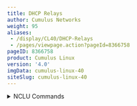```yaml
---
title: DHCP Relays
author: Cumulus Networks
weight: 95
aliases:
 - /display/CL40/DHCP-Relays
 - /pages/viewpage.action?pageId=8366758
pageID: 8366758
product: Cumulus Linux
version: '4.0'
imgData: cumulus-linux-40
siteSlug: cumulus-linux-40
---
```

<details>

DHCP is a client/server protocol that automatically provides IP hosts
with IP addresses and other related configuration information. A DHCP
relay (agent) is a host that forwards DHCP packets between clients and
servers. DHCP relays forward requests and replies between clients and
servers that are not on the same physical subnet.

This topic describes how to configure DHCP relays for IPv4 and IPv6.
Configurations on the server hosts, DHCP relays, and DHCP server are
provided using the following topology:

{{% imgOld 0 %}}

{{%notice note%}}

The `dhcpd` and `dhcrelay` services are disabled by default. After you
finish configuring the DHCP relays and servers, you need to start those
services. If you intend to run these services within a
[VRF](/version/cumulus-linux-40/Layer-3/Virtual-Routing-and-Forwarding---VRF),
including the [management
VRF](/version/cumulus-linux-40/Layer-3/Management-VRF), follow [these
steps](Management-VRF.html#src-8366664_ManagementVRF-services) for
configuring them. See also the [VRF
chapter](Virtual-Routing-and-Forwarding---VRF.html#src-8366666_VirtualRoutingandForwarding-VRF-dhcp).

{{%/notice%}}

## <span>Configure IPv4 DHCP Relays</span>

To configure IPv4 DHCP relays, run the following commands.

<summary>NCLU Commands </summary>

{{%notice warning%}}

You configure a DHCP relay on a per-VLAN basis, specifying the SVI, not
the parent bridge. In the example below, you specify v*lan1* as the SVI
for VLAN 1 but you do not specify the bridge named *bridge* in this
case.

{{%/notice%}}

1.  Specify the IP address of each DHCP server and the interfaces that
    are used as the uplinks. In the example commands below, the DHCP
    server IP address is 172.16.1.102, VLAN 1 (the SVI is vlan1) and the
    uplinks are swp51 and swp52.  
    As per [RFC 3046](https://tools.ietf.org/html/rfc3046), you can
    specify as many server IP addresses that can fit in 255 octets. You
    can specify each address only once.
    
        cumulus@switch:~$ net add dhcp relay interface swp51
        cumulus@switch:~$ net add dhcp relay interface swp52
        cumulus@switch:~$ net add dhcp relay interface vlan1
        cumulus@switch:~$ net add dhcp relay server 172.16.1.102
        cumulus@switch:~$ net pending
        cumulus@switch:~$ net commit
    
    These commands create the following configuration in the
    `/etc/default/isc-dhcp-relay` file:
    
        SERVERS="172.16.1.102"
        INTF_CMD="-i vlan1 -i swp51 -i swp52"
        OPTIONS=""

2.  Enable, then restart the `dhcrelay` service so the configuration
    persists between reboots:
    
        cumulus@switch:~$ sudo systemctl enable dhcrelay.service
        cumulus@switch:~$ sudo systemctl restart dhcrelay.service

<summary>Linux Commands </summary>

1.  Edit the `/etc/default/isc-dhcp-relay` file to add the IP address of
    the DHCP server and both interfaces participating in DHCP relay
    (facing the server and facing the client). In the example below, the
    DHCP server IP address is 172.16.1.102, VLAN 1 (the SVI is vlan1)
    and the uplinks are swp51 and swp52.  
    If the client-facing interface is a bridge port, specify the switch
    virtual interface (SVI) name if using a [VLAN-aware
    bridge](https://docs.cumulusnetworks.com/display/CL320Draft/VLAN-aware+Bridge+Mode+for+Large-scale+Layer+2+Environments)
    (for example, bridge.100), or the bridge name if using traditional
    bridging (for example, br100).
    
        cumulus@switch:~$ sudo nano /etc/default/isc-dhcp-relay
        SERVERS="172.16.1.102"
        INTF_CMD="-i vlan1 -i swp51 -i swp52"
        OPTIONS=""

2.  Enable then restart the `dhcrelay` service
    <span style="color: #000000;"> so that the configuration persists
    between reboots:  
    </span>
    
        cumulus@switch:~$ sudo systemctl enable dhcrelay.service
        cumulus@switch:~$ sudo systemctl restart dhcrelay.service

To see the DHCP relay status, use the `systemctl status
dhcrelay.service` command:

    cumulus@switch:~$ sudo systemctl status dhcrelay.service
    ● dhcrelay.service - DHCPv4 Relay Agent Daemon
       Loaded: loaded (/lib/systemd/system/dhcrelay.service; enabled)
       Active: active (running) since Fri 2016-12-02 17:09:10 UTC; 2min 16s ago
         Docs: man:dhcrelay(8)
     Main PID: 1997 (dhcrelay)
       CGroup: /system.slice/dhcrelay.service
               └─1997 /usr/sbin/dhcrelay --nl -d -q -i vlan1 -i swp51 -i swp52 172.16.1.102

### <span id="src-8366758_DHCPRelays-82" class="confluence-anchor-link"></span><span>DHCP Agent Information Option (Option 82)</span>

Cumulus Linux supports DHCP Agent Information Option 82, which allows a
DHCP relay to insert circuit or relay specific information into a
request that is being forwarded to a DHCP server. Two sub-options are
provided:

  - The Circuit ID sub-option includes information about the circuit on
    which the request comes in, such as the SVI or physical port.

  - The <span style="color: #444444;"> Remote ID sub-option includes
    information that identifies the relay agent, such as the MAC
    address. </span>

To enable the DHCP Agent Information Option, you configure the `-a`
option. By default, when you enable this option, the Circuit ID is the
printable name of the interface on which the client request is received,
typically an SVI. The Remote ID is the System MAC of the device on which
DHCP relay is running.

{{%notice note%}}

NCLU commands are not currently available for this feature. Use the
following Linux commands.

{{%/notice%}}

  - To configure the DHCP relay to inject the ingress *SVI interface*
    against which the relayed DHCP discover packet is processed, edit
    the the `/etc/default/isc-dhcp-relay` file and add ` -a  `to the
    `OPTIONS` line. For example:
    
        cumulus@switch:~$ sudo nano /etc/default/isc-dhcp-relay
        ...
        # Additional options that are passed to the DHCP relay daemon?
        OPTIONS="-a"

  - To configure the DHCP relay to inject the *physical switch port* on
    which the relayed DHCP discover packet arrives instead of the SVI,
    edit the `/etc/default/isc-dhcp-relay` file and add `-a
    --use-pif-circuit-id` to the `OPTIONS` line. For example:
    
        cumulus@switch:~$ sudo nano /etc/default/isc-dhcp-relay
        ...
        # Additional options that are passed to the DHCP relay daemon?
        OPTIONS="-a --use-pif-circuit-id" 

  - To customize the <span style="color: #444444;"> Remote ID
    sub-option, e </span> dit the the `/etc/default/isc-dhcp-relay` file
    and add ` -a -r  `to the `OPTIONS` line followed by a custom string
    (up to 255 characters) that is used for the Remote ID. For example:
    
        cumulus@switch:~$ sudo nano /etc/default/isc-dhcp-relay
        ...
        # Additional options that are passed to the DHCP relay daemon?
        OPTIONS="-a -r CUSTOMVALUE" 

Make sure to restart the `dhcrelay` service to apply the new
configuration :

    cumulus@switch:~$ sudo systemctl restart dhcrelay.service

### <span>Control the Gateway IP Address with RFC 3527 </span>

When DHCP relay is required in an environment that relies on an anycast
gateway (such as EVPN), a unique IP address is necessary on each device
for return traffic. By default, in a BGP unnumbered environment with
DHCP relay, the source IP address is set to the loopback IP address and
the gateway IP address (giaddr) is set as the SVI IP address. However
with anycast traffic, the SVI IP address is not unique to each rack; it
is typically shared amongst all racks. Most EVPN ToR deployments only
possess a single unique IP address, which is the loopback IP address.

[RFC 3527](https://tools.ietf.org/html/rfc3527) enables the DHCP server
to react to these environments by introducing a new parameter to the
DHCP header called the link selection sub-option, which is built by the
DHCP relay agent. The link selection sub-option takes on the normal role
of the giaddr in relaying to the DHCP server which subnet is correlated
to the DHCP request. When using this sub-option, the giaddr continues to
be present but only relays the return IP address that is to be used by
the DHCP server; the giaddr becomes the unique loopback IP address.

When enabling RFC 3527 support, you can specify an interface, such as
the loopback interface or a switch port interface to be used as the
giaddr. The relay picks the first IP address on that interface. If the
interface has multiple IP addresses, you can specify a specific IP
address for the interface.

{{%notice note%}}

RFC 3527 is supported for IPv4 DHCP relays only.

{{%/notice%}}

The following illustration demonstrates how you can control the giaddr
with RFC 3527.

{{% imgOld 1 %}}

  

To enable RFC 3527 support and control the giaddr, run the following
commands.

<summary>NCLU Commands </summary>

1.  Run the `net add dhcp relay giaddr-interface` command with the
    interface/IP address you want to use.  
    The following example uses the first IP address on the loopback
    interface as the giaddr:
    
        cumulus@switch:~$ net add dhcp relay giaddr-interface lo
    
    The above command creates the following configuration in the
    `/etc/default/isc-dhcp-relay` file:
    
        # Additional options that are passed to the DHCP relay daemon?
        OPTIONS="-U lo"
    
    {{%notice note%}}
    
    The first IP address on the loopback interface is typically the
    127.0.0.1 address; Cumulus Networks recommends that you use more
    specific syntax, as shown in the next example.
    
    {{%/notice%}}
    
    The following example uses IP address 10.0.0.1 on the loopback
    interface as the giaddr:
    
        cumulus@switch:~$ net add dhcp relay giaddr-interface lo 10.0.0.1
    
    The above command creates the following configuration in the
    `/etc/default/isc-dhcp-relay` file:
    
        # Additional options that are passed to the DHCP relay daemon?
        OPTIONS="-U 10.0.0.1%lo"
    
    The following example uses the first IP address on swp2 as the
    giaddr:
    
        cumulus@switch:~$ net add dhcp relay giaddr-interface swp2
    
    The above command creates the following configuration in the
    `/etc/default/isc-dhcp-relay` file:
    
        # Additional options that are passed to the DHCP relay daemon?
        OPTIONS="-U swp2"
    
    The following example uses IP address 10.0.0.3 on swp2 as the
    giaddr:
    
        cumulus@switch:~$ net add dhcp relay giaddr-interface swp2 10.0.0.3
    
    The above command creates the following configuration in the
    `/etc/default/isc-dhcp-relay` file:
    
        # Additional options that are passed to the DHCP relay daemon?
        OPTIONS="-U 10.0.0.3%swp2"

2.  Restart the `dhcrelay` service to apply the configuration change:
    
        cumulus@switch:~$ sudo systemctl restart dhcrelay.service

<summary>Linux Commands </summary>

1.  Edit the `/etc/default/isc-dhcp-relay` file and provide the `-U`
    option with the interface or IP address you want to use as the
    giaddr.  
    The following example uses the first IP address on the loopback
    interface as the giaddr:
    
        cumulus@switch:~$ sudo nano /etc/default/isc-dhcp-relay
        ...
        # Additional options that are passed to the DHCP relay daemon?
        OPTIONS="-U lo"
    
    {{%notice note%}}
    
    The first IP address on the loopback interface is typically the
    127.0.0.1 address; Cumulus Networks recommends that you use more
    specific syntax, as shown in the next example.
    
    {{%/notice%}}
    
    The following example uses IP address 10.0.0.1 on the loopback
    interface as the giaddr:
    
        cumulus@switch:~$ sudo nano /etc/default/isc-dhcp-relay
        ...
        # Additional options that are passed to the DHCP relay daemon?
        OPTIONS="-U 10.0.0.1%lo"
    
    The following example uses the first IP address on swp2 as the
    giaddr:
    
        cumulus@switch:~$ sudo nano /etc/default/isc-dhcp-relay
        ...
        # Additional options that are passed to the DHCP relay daemon?
        OPTIONS="-U swp2"
    
    The following example uses IP address 10.0.0.3 on swp2 as the
    giaddr:
    
        cumulus@switch:~$ sudo nano /etc/default/isc-dhcp-relay
        ...
        # Additional options that are passed to the DHCP relay daemon?
        OPTIONS="-U 10.0.0.3%swp2"

2.  Restart the `dhcrelay` service to apply the configuration change :
    
        cumulus@switch:~$ sudo systemctl restart dhcrelay.service

### <span id="src-8366758_DHCPRelays-giaddr" class="confluence-anchor-link"></span><span>Gateway IP Address as Source IP for Relayed DHCP Packets (Advanced)</span>

You can configure the `dhcrelay` service to forward IPv4 (only) DHCP
packets to a DHCP server and ensure that the source IP address of the
relayed packet is the same as the gateway IP address.

{{%notice note%}}

This option impacts all relayed IPv4 packets globally.

{{%/notice%}}

To use the gateway IP address as the source IP address:

<summary>NCLU Commands </summary>

Run these commands:

    cumulus@leaf:~$ net add dhcp relay use-giaddr-as-src
    cumulus@leaf:~$ net pending
    cumulus@leaf:~$ net commit

<summary>Linux Commands </summary>

1.  Edit the `/etc/default/isc-dhcp-relay` file to add `--giaddr-src` to
    the `OPTIONS` line. An example is shown below.
    
        cumulus@switch:~$ sudo nano /etc/default/isc-dhcp-relay
        SERVERS="172.16.1.102"
        INTF_CMD="-i vlan1 -i swp51 -i swp52 -U swp2"
        OPTIONS="--giaddr-src"

2.  Restart the `dhcrelay` service to apply the configuration change :  
    
        cumulus@switch:~$ sudo systemctl restart dhcrelay.service

## <span>Configure IPv6 DHCP Relays</span>

{{%notice note%}}

NCLU commands are not currently available to configure IPv6 relays.

{{%/notice%}}

1.  Edit the `/etc/default/isc-dhcp-relay6` file to add the upstream and
    downstream interfaces. In the example below, the SVI is vlan1, and
    the interfaces are swp51 and swp52.
    
        cumulus@switch:$ sudo nano /etc/default/isc-dhcp-relay6 
        SERVERS=" -u 2001:db8:100::2%swp51 -u 2001:db8:100::2%swp52"
        INTF_CMD="-l vlan1"

2.  Enable, then restart the `dhcrelay6` service so that the
    configuration persists between reboots:
    
        cumulus@switch:~$ sudo systemctl enable dhcrelay6.service
        cumulus@switch:~$ sudo systemctl restart dhcrelay6.service

To see the status of the IPv6 DHCP relay, use the `systemctl status
dhcrelay6.service` command:

    cumulus@switch:~$ sudo systemctl status dhcrelay6.service
    ● dhcrelay6.service - DHCPv6 Relay Agent Daemon
       Loaded: loaded (/lib/systemd/system/dhcrelay6.service; disabled)
       Active: active (running) since Fri 2016-12-02 21:00:26 UTC; 1s ago
         Docs: man:dhcrelay(8)
     Main PID: 6152 (dhcrelay)
       CGroup: /system.slice/dhcrelay6.service
               └─6152 /usr/sbin/dhcrelay -6 --nl -d -q -l vlan1 -u 2001:db8:100::2 swp51 -u 2001:db8:100::2 swp52

## <span id="src-8366758_DHCPRelays-multiple" class="confluence-anchor-link"></span><span>Configure Multiple DHCP Relays</span>

Cumulus Linux supports multiple DHCP relay daemons on a switch to enable
relaying of packets from different bridges to different upstream
interfaces.

To configure multiple DHCP relay daemons on a switch:

1.  As the sudo user, open the `/etc/vrf/systemd.conf` file in a text
    editor and remove `dhcrelay`.

2.  Run the following command to reload the `systemd` files:
    
        cumulus@switch:~$ sudo systemctl daemon-reload

3.  Create a configuration file in the `/etc/default` directory for each
    DHCP relay daemon. Use the naming scheme
    `isc-dhcp-relay-<dhcp-name>` for IPv4 or
    `isc-dhcp-relay6-<dhcp-name>` for IPv6. An example configuration
    file for IPv4 is shown below:
    
        # Defaults for isc-dhcp-relay initscript
        # sourced by /etc/init.d/isc-dhcp-relay
        # installed at /etc/default/isc-dhcp-relay by the maintainer scripts
         
        #
        # This is a POSIX shell fragment
        #
         
        # What servers should the DHCP relay forward requests to?
        SERVERS="102.0.0.2"
        # On what interfaces should the DHCP relay (dhrelay) serve DHCP requests?
        # Always include the interface towards the DHCP server.
        # This variable requires a -i for each interface configured above.
        # This will be used in the actual dhcrelay command
        # For example, "-i eth0 -i eth1"
        INTF_CMD="-i swp2s2 -i swp2s3"
         
        # Additional options that are passed to the DHCP relay daemon?
        OPTIONS=""
    
    An example configuration file for IPv6 is shown below:
    
        # Defaults for isc-dhcp-relay6 initscript
        # sourced by /etc/init.d/isc-dhcp-relay6
        # installed at /etc/default/isc-dhcp-relay6 by the maintainer scripts
         
         
        #
        # This is a POSIX shell fragment
        #
         
        # Specify upstream and downstream interfaces
        # For example, "-u eth0 -l swp1"
        INTF_CMD=""
         
         
        # Additional options that are passed to the DHCP relay daemon?
        OPTIONS=""

4.  Run the following command to start a `dhcrelay` instance, where
    `<``dhcp-name>` is the instance name or number.
    
        cumulus@switch:~$ sudo systemctl start dhcrelay@<dhcp-name>

## <span>Configure a DHCP Relay with VRR</span>

The configuration procedure for DHCP relay with VRR is the same as
documented above.

{{%notice note%}}

The D <span style="color: #222222;"> HCP relay must run on the SVI and
not on the -v0 interface. </span>

{{%/notice%}}

## <span>Troubleshooting</span>

If you are experiencing issues with DHCP relay, you can check if there
is a problem with `systemd:`

  - For IPv4, run the `/usr/sbin/dhcrelay -4 -i <interface-facing-host>
    <ip-address-dhcp-server> -i <interface-facing-dhcp-server>` command.

  - For IPv6, run the `/usr/sbin/dhcrelay -6 -l <interface-facing-host>
    -u <ip-address-hcp-server>%<interface-facing-dhcp-server>` command.

For example:

    cumulus@switch:~$ /usr/sbin/dhcrelay -4 -i vlan1 172.16.1.102 -i swp51
    cumulus@switch:~$ /usr/sbin/dhcrelay -6 -l vlan1 -u 2001:db8:100::2%swp51

The above commands manually activate the DHCP relay process and they do
not persist when you reboot the switch.

To see how DHCP relay is working on your switch, run the `journalctl`
command:

    cumulus@switch:~$ sudo journalctl -l -n 20 | grep dhcrelay
    Dec 05 20:58:55 leaf01 dhcrelay[6152]: sending upstream swp52
    Dec 05 20:58:55 leaf01 dhcrelay[6152]: sending upstream swp51
    Dec 05 20:58:55 leaf01 dhcrelay[6152]: Relaying Reply to fe80::4638:39ff:fe00:3 port 546 down.
    Dec 05 20:58:55 leaf01 dhcrelay[6152]: Relaying Reply to fe80::4638:39ff:fe00:3 port 546 down.
    Dec 05 21:03:55 leaf01 dhcrelay[6152]: Relaying Renew from fe80::4638:39ff:fe00:3 port 546 going up.
    Dec 05 21:03:55 leaf01 dhcrelay[6152]: sending upstream swp52
    Dec 05 21:03:55 leaf01 dhcrelay[6152]: sending upstream swp51
    Dec 05 21:03:55 leaf01 dhcrelay[6152]: Relaying Reply to fe80::4638:39ff:fe00:3 port 546 down.
    Dec 05 21:03:55 leaf01 dhcrelay[6152]: Relaying Reply to fe80::4638:39ff:fe00:3 port 546 down.

To specify a time period with the `journalctl` command, use the
`--since` flag:

    cumulus@switch:~$ sudo journalctl -l --since "2 minutes ago" | grep dhcrelay
    Dec 05 21:08:55 leaf01 dhcrelay[6152]: Relaying Renew from fe80::4638:39ff:fe00:3 port 546 going up.
    Dec 05 21:08:55 leaf01 dhcrelay[6152]: sending upstream swp52
    Dec 05 21:08:55 leaf01 dhcrelay[6152]: sending upstream swp51

### <span>Configuration Errors</span>

If you configure DHCP relays by editing the
`/etc/default/isc-dhcp-relay` file manually instead of running NCLU
commands, you might introduce configuration errors that can cause the
switch to crash.

For example, if you see an error similar to the following, there might
be a space between the DHCP server address and the interface used as the
uplink.

    Core was generated by `/usr/sbin/dhcrelay --nl -d -i vx-40 -i vlan100 10.0.0.4 -U 10.0.1.2  %vlan120'.
    Program terminated with signal SIGSEGV, Segmentation fault.

To resolve the issue, manually edit the `/etc/default/isc-dhcp-relay`
file to remove the space, then run the `systemctl restart
dhcrelay.service` command to restart the `dhcrelay` service and apply
the configuration change.

<article id="html-search-results" class="ht-content" style="display: none;">

</article>

<footer id="ht-footer">

</footer>

</details>
